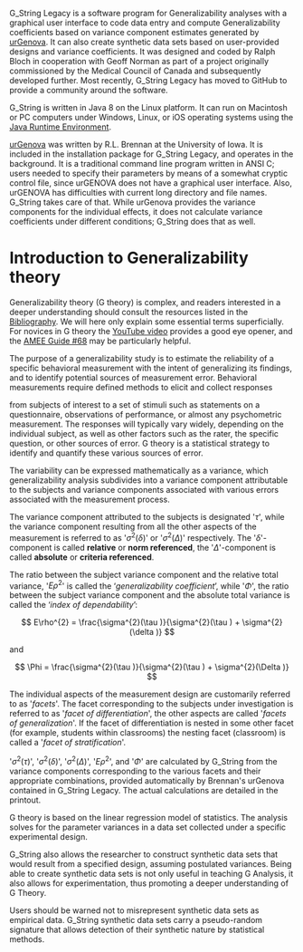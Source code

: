 G_String Legacy is a software program for Generalizability analyses with a graphical user interface to code data entry and compute Generalizability coefficients based on variance component estimates generated by [urGenova](https://education.uiowa.edu/casma/computer-programs). It can also create synthetic data sets based on user-provided designs and variance coefficients. It was designed and coded by Ralph Bloch in cooperation with Geoff Norman as part of a project originally commissioned by the Medical Council of Canada and subsequently developed further. Most recently, G_String Legacy has moved to GitHub to provide a community around the software.

G_String is written in Java 8 on the Linux platform. It can run on Macintosh or PC computers under Windows, Linux, or iOS operating systems using the [Java Runtime Environment](https://www.java.com/en/).

[urGenova](https://education.uiowa.edu/casma/computer-programs) was written by R.L. Brennan at the University of Iowa. It is included in the installation package for G_String Legacy, and operates in the background. It is a traditional command line program written in ANSI C; users needed to specify their parameters by means of a somewhat cryptic control file, since urGENOVA does not have a graphical user interface. Also, urGENOVA has difficulties with current long directory and file names. G_String takes care of that. While urGenova provides the variance components for the individual effects, it does not calculate variance coefficients under different conditions; G_String does that as well.

# Introduction to Generalizability theory
Generalizability theory (G theory) is complex, and readers interested in a deeper understanding should consult the resources listed in the [Bibliography](https://github.com/G-String-Legacy/G_String/wiki/3.-G-School:-G_String-Resources#bibliography). We will here only explain some essential terms superficially. For novices in G theory the [YouTube video](https://www.youtube.com/watch?v=uLMrHCTP65Q) provides a good eye opener, and the [AMEE Guide #68](https://doi.org/10.3109/0142159X.2012.703791) may be particularly helpful.

The purpose of a generalizability study is to estimate the reliability of a specific behavioral measurement with the intent of generalizing its findings, and to identify potential sources of measurement error. Behavioral measurements require defined methods to elicit and collect responses

from subjects of interest to a set of stimuli such as statements on a questionnaire, observations of performance, or almost any psychometric measurement. The responses will typically vary widely, depending on the individual subject, as well as other factors such as the rater, the specific question, or other sources of error. G theory is a statistical strategy to identify and quantify these various sources of error.

  

The variability can be expressed mathematically as a variance, which generalizability analysis subdivides into a variance component attributable to the subjects and variance components associated with various errors associated with the measurement process.

The variance component attributed to the subjects is designated '$\tau$', while the variance component resulting from all the other aspects of the measurement is referred to as '$\sigma^{2}(\delta)$' or '$\sigma^{2}( \Delta )$' respectively. The '$\delta$'-component is called **relative** or **norm referenced**, the '$\Delta$'-component is called **absolute** or **criteria referenced**.

The ratio between the subject variance component and the relative total variance, '$E\rho^{2}$' is called the ‘_generalizability coefficient_’, while '$\Phi$', the ratio between the subject variance component and the absolute total variance is called the ‘_index of dependability_’:

$$
E\rho^{2} = \frac{\sigma^{2}(\tau )}{\sigma^{2}(\tau ) + \sigma^{2}(\delta )}
$$

and

$$
\Phi = \frac{\sigma^{2}(\tau )}{\sigma^{2}(\tau ) + \sigma^{2}(\Delta )}
$$

The individual aspects of the measurement design are customarily referred to as '_facets_'. The facet corresponding to the subjects under investigation is referred to as '_facet of differentiation_', the other aspects are called '_facets of generalization_'. If the facet of differentiation is nested in some other facet (for example, students within classrooms) the nesting facet (classroom) is called a '_facet of stratification_'.

'$\sigma^{2}(\tau)$', '$\sigma^{2}(\delta )$', '$\sigma^{2}(\Delta )$', '$E\rho^{2}$', and '$\Phi$' are calculated by G_String from the variance components corresponding to the various facets and their appropriate combinations, provided automatically by Brennan's urGenova contained in G_String Legacy. The actual calculations are detailed in the printout.

G theory is based on the linear regression model of statistics. The analysis solves for the parameter variances in a data set collected under a specific experimental design.

G_String also allows the researcher to construct synthetic data sets that would result from a specified design, assuming postulated variances. Being able to create synthetic data sets is not only useful in teaching G Analysis, it also allows for experimentation, thus promoting a deeper understanding of G Theory.

Users should be warned not to misrepresent synthetic data sets as empirical data. G_String synthetic data sets carry a pseudo-random signature that allows detection of their synthetic nature by statistical methods.